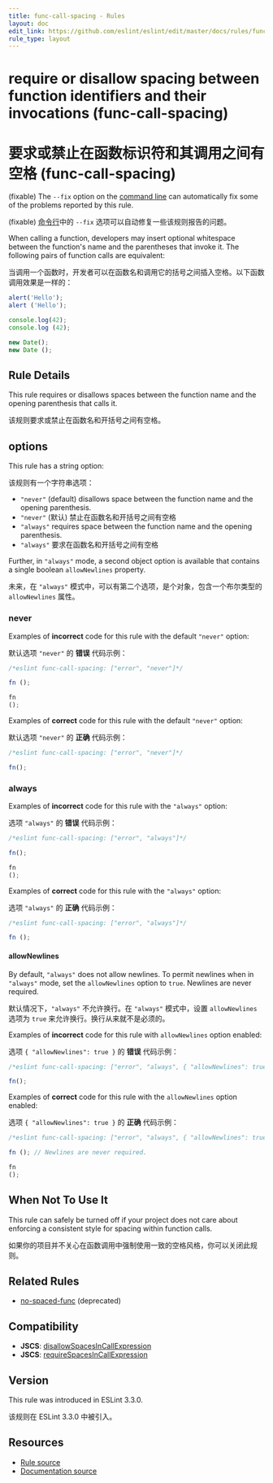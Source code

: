 ```yaml
---
title: func-call-spacing - Rules
layout: doc
edit_link: https://github.com/eslint/eslint/edit/master/docs/rules/func-call-spacing.md
rule_type: layout
---
```

<!-- Note: No pull requests accepted for this file. See README.md in the root directory for details. -->

# require or disallow spacing between function identifiers and their invocations (func-call-spacing)

# 要求或禁止在函数标识符和其调用之间有空格 (func-call-spacing)

(fixable) The `--fix` option on the [command line](../user-guide/command-line-interface#fixing-problems) can automatically fix some of the problems reported by this rule.

(fixable) [命令行](../user-guide/command-line-interface#fixing-problems)中的 `--fix` 选项可以自动修复一些该规则报告的问题。

When calling a function, developers may insert optional whitespace between the function's name and the parentheses that invoke it. The following pairs of function calls are equivalent:

当调用一个函数时，开发者可以在函数名和调用它的括号之间插入空格。以下函数调用效果是一样的：

```js
alert('Hello');
alert ('Hello');

console.log(42);
console.log (42);

new Date();
new Date ();
```

## Rule Details

This rule requires or disallows spaces between the function name and the opening parenthesis that calls it.

该规则要求或禁止在函数名和开括号之间有空格。

## options

This rule has a string option:

该规则有一个字符串选项：

- `"never"` (default) disallows space between the function name and the opening parenthesis.
- `"never"` (默认) 禁止在函数名和开括号之间有空格
- `"always"` requires space between the function name and the opening parenthesis.
- `"always"` 要求在函数名和开括号之间有空格

Further, in `"always"` mode, a second object option is available that contains a single boolean `allowNewlines` property.

未来，在 `"always"` 模式中，可以有第二个选项，是个对象，包含一个布尔类型的 `allowNewlines` 属性。

### never

Examples of **incorrect** code for this rule with the default `"never"` option:

默认选项 `"never"` 的 **错误** 代码示例：

```js
/*eslint func-call-spacing: ["error", "never"]*/

fn ();

fn
();
```

Examples of **correct** code for this rule with the default `"never"` option:

默认选项 `"never"` 的 **正确** 代码示例：

```js
/*eslint func-call-spacing: ["error", "never"]*/

fn();
```

### always

Examples of **incorrect** code for this rule with the `"always"` option:

选项 `"always"` 的 **错误** 代码示例：

```js
/*eslint func-call-spacing: ["error", "always"]*/

fn();

fn
();
```

Examples of **correct** code for this rule with the `"always"` option:

选项 `"always"` 的 **正确** 代码示例：

```js
/*eslint func-call-spacing: ["error", "always"]*/

fn ();
```

#### allowNewlines

By default, `"always"` does not allow newlines. To permit newlines when in `"always"` mode, set the `allowNewlines` option to `true`. Newlines are never required.

默认情况下，`"always"` 不允许换行。在 `"always"` 模式中，设置 `allowNewlines` 选项为 `true` 来允许换行。换行从来就不是必须的。

Examples of **incorrect** code for this rule with `allowNewlines` option enabled:

选项 `{ "allowNewlines": true }` 的 **错误** 代码示例：

```js
/*eslint func-call-spacing: ["error", "always", { "allowNewlines": true }]*/

fn();
```

Examples of **correct** code for this rule with the `allowNewlines` option enabled:

选项 `{ "allowNewlines": true }` 的 **正确** 代码示例：

```js
/*eslint func-call-spacing: ["error", "always", { "allowNewlines": true }]*/

fn (); // Newlines are never required.

fn
();
```

## When Not To Use It

This rule can safely be turned off if your project does not care about enforcing a consistent style for spacing within function calls.

如果你的项目并不关心在函数调用中强制使用一致的空格风格，你可以关闭此规则。

## Related Rules

- [no-spaced-func](no-spaced-func) (deprecated)

## Compatibility

- **JSCS**: [disallowSpacesInCallExpression](https://jscs-dev.github.io/rule/disallowSpacesInCallExpression)
- **JSCS**: [requireSpacesInCallExpression](https://jscs-dev.github.io/rule/requireSpacesInCallExpression)

## Version

This rule was introduced in ESLint 3.3.0.

该规则在 ESLint 3.3.0 中被引入。

## Resources

* [Rule source](https://github.com/eslint/eslint/tree/master/lib/rules/func-call-spacing.js)
* [Documentation source](https://github.com/eslint/eslint/tree/master/docs/rules/func-call-spacing.md)
